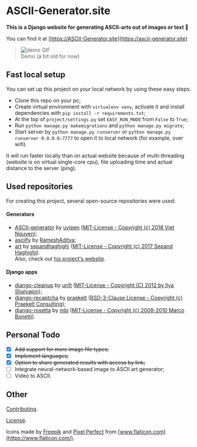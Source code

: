# ASCII-Generator.site

**This is a Django website for generating ASCII-arts out of images or text 🎨**

You can find it at [https://ASCII-Generator.site](https://ascii-generator.site)

> ![demo GIF](.github/media/demo.gif)</br>
> Demo (a bit old for now)

## Fast local setup

You can set up this project on your local network by using these easy steps:

- Clone this repo on your pc;
- Create virtual environment with ```virtualenv venv```, activate it and install dependencies with ```pip install -r requirements.txt```;
- At the top of ```project/settings.py``` set ```EASY_RUN_MODE``` from ```False``` to ```True```;
- Run ```python manage.py makemigrations``` and ```python manage.py migrate```;
- Start server by ```python manage.py runserver``` or ```python manage.py runserver 0.0.0.0:7777``` to open it to local network (for example, over wifi).

It will run faster locally than on actual website because of multi-threading (website is on virtual single-core cpu), file uploading time and actual distance to the server (ping).

## Used repositories

For creating this project, several open-source repositories were used:

#### Generators

- [ASCII-generator](https://github.com/uvipen/ASCII-generator) by [uvipen](https://github.com/uvipen) ([MIT-License - Copyright (c) 2018 Viet Nguyen](https://github.com/uvipen/ASCII-generator/blob/master/LICENSE));
- [asciify](https://github.com/RameshAditya/asciify) by [RameshAditya](https://github.com/RameshAditya);
- [art](https://github.com/sepandhaghighi/art) by [sepandhaghighi](https://github.com/sepandhaghighi) ([MIT-License - Copyright (c) 2017 Sepand Haghighi](https://github.com/sepandhaghighi/art/blob/master/LICENSE)).<br>Also, check out [his project's website](https://www.4r7.ir/).

#### Django apps

- [django-cleanup](https://github.com/un1t/django-cleanup) by [un1t](https://github.com/un1t) ([MIT-License - Copyright (C) 2012 by Ilya Shalyapin](https://github.com/un1t/django-cleanup/blob/master/LICENSE));
- [django-recaptcha](https://github.com/praekelt/django-recaptcha) by [praekelt](https://github.com/praekelt) ([BSD-3-Clause License - Copyright (c) Praekelt Consulting](https://github.com/praekelt/django-recaptcha/blob/develop/LICENSE));
- [django-rosetta](https://github.com/mbi/django-rosetta) by [mbi](https://github.com/mbi) ([MIT-License - Copyright (c) 2008-2010 Marco Bonetti](https://github.com/mbi/django-rosetta/blob/develop/LICENSE)).

## Personal Todo
- [x] ~~Add support for more image file types;~~
- [x] ~~Implement languages;~~
- [x] ~~Option to share generated results with access by link;~~
- [ ] Integrate neural-network-based image to ASCII art generator;
- [ ] Video to ASCII.

## Other

[Contributing](CONTRIBUTING.md).

[License](LICENSE).

Icons made by [Freepik](https://www.flaticon.com/authors/freepik) and [Pixel Perfect](https://www.flaticon.com/authors/pixel-perfect) from [www.flaticon.com](https://www.flaticon.com/).

